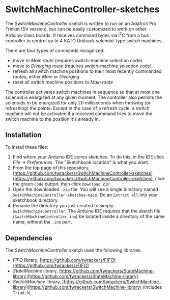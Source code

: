 # SwitchMachineController-sketches

The *SwitchMachineController* sketch is written to run on an Adafruit Pro Trinket (5V version), but can be easily customized to work on other Arduino-class boards.  It receives command bytes via I<sup>2</sup>C from a bus controller to control up to 4 KATO Unitrack solenoid-type switch machines.  

There are four types of commands recognized:

- move to *Main route* (requires switch-machine selection code)
- move to *Diverging route* (requires switch-machine selection code)
- refresh all switch machine positions to their most recently commanded routes, either *Main* or *Diverging*.
- reset all switch machine positions to *Main route*

The controller activates switch machines in sequence so that at most one solenoid is energized at any given moment.  The controller also permits the solenoids to be energized for only 20 milliseconds when throwing (or refreshing) the points.  Except in the case of a refresh cycle, a switch machine will not be activated if a received command tries to move the switch machine to the position it's already in.

## Installation ##

To install these files:

1. Find where your Arduino IDE stores sketches.  To do this, in the IDE click *File -> Preferences*.  The "Sketchbook location" is what you want.
2. From the top page of this repository, [https://github.com/twrackers/SwitchMachineController-sketches](https://github.com/twrackers/SwitchMachineController-sketches), click the green `Code` button, then click `Download ZIP`.
3. Open the downloaded `.zip` file.  You will see a single directory named `SwitchMachineController-sketches-main`.  Do an `Extract all` into your sketchbook directory.
4. Rename the directory you just created to simply `SwitchMachineController`.  The Arduino IDE requires that the sketch file (`SwitchMachineController.ino`) be located inside a directory of the same name, without the `.ino` part.

## Dependencies ##

The *SwitchMachineController* sketch uses the following libraries.

- *FIFO* library, [https://github.com/twrackers/FIFO](https://github.com/twrackers/FIFO)
- *StateMachine* library, [https://github.com/twrackers/StateMachine-library](https://github.com/twrackers/StateMachine-library)
- *SwitchMachine* library, [https://github.com/twrackers/SwitchMachine-library](https://github.com/twrackers/SwitchMachine-library) (includes `Triad.h`)
